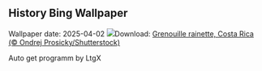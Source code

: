 ## History Bing Wallpaper
Wallpaper date: 2025-04-02
![](https://www.bing.com/th?id=OHR.TicanFrog_FR-CA1574191785_UHD.jpg&w=1000)Download: [Grenouille rainette, Costa Rica (© Ondrej Prosicky/Shutterstock)](https://www.bing.com/th?id=OHR.TicanFrog_FR-CA1574191785_UHD.jpg)

Auto get programm by LtgX
